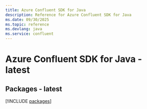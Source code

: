```yaml
---
title: Azure Confluent SDK for Java
description: Reference for Azure Confluent SDK for Java
ms.date: 09/30/2025
ms.topic: reference
ms.devlang: java
ms.service: confluent
---
```

# Azure Confluent SDK for Java - latest
## Packages - latest
[!INCLUDE [packages](confluent-index.md)]